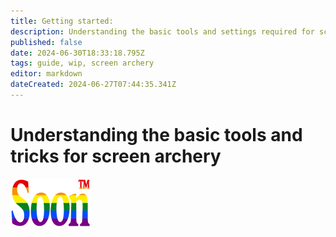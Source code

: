 ```yaml
---
title: Getting started:
description: Understanding the basic tools and settings required for screen archery
published: false
date: 2024-06-30T18:33:18.795Z
tags: guide, wip, screen archery
editor: markdown
dateCreated: 2024-06-27T07:44:35.341Z
---
```


# Understanding the basic tools and tricks for screen archery

![soon_tm.webp](/test/alithea/soon_tm.webp)

